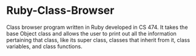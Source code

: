 # Ruby-Class-Browser
Class browser program written in Ruby developed in CS 474. It takes the base Object class and allows the user to print out all the information pertaining that class, like its super class, classes that inherit from it, class variables, and class functions.
